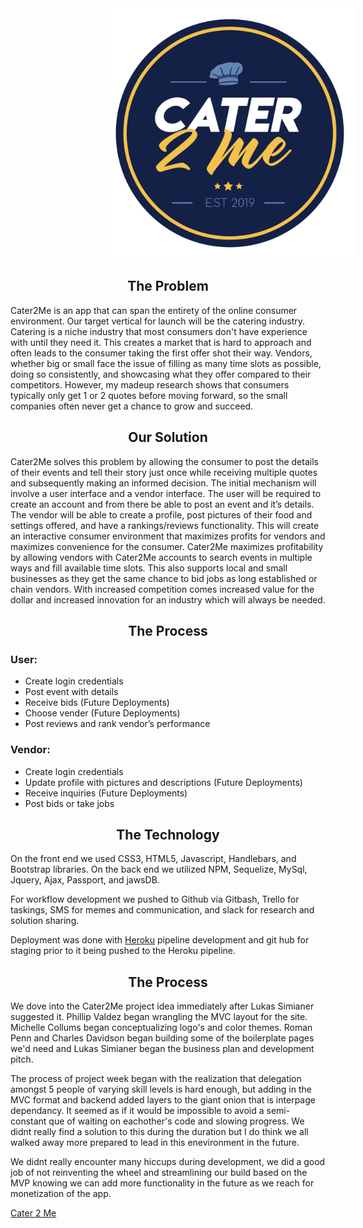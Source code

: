 


<img id="logo"  style="margin-left: 30%;" src="public/images/logocircle.png" height="400">
<br>

<h2 style="text-align: center;">The Problem</h2>

Cater2Me is an app that can span the entirety of the online consumer environment. Our target vertical for launch will be the catering industry. Catering is a niche industry that most consumers don't have experience with until they need it. This creates a market that is hard to approach and often leads to the consumer taking the first offer shot their way. Vendors, whether big or small face the issue of filling as many time slots as possible, doing so consistently, and showcasing what they offer compared to their competitors. However, my madeup research shows that consumers typically only get 1 or 2 quotes before moving forward, so the small companies often never get a chance to grow and succeed.  

 
<h2 style="text-align: center;">Our Solution</h2>

Cater2Me solves this problem by allowing the consumer to post the details of their events and tell their story just once while receiving multiple quotes and subsequently making an informed decision.  The initial mechanism will involve a user interface and a vendor interface. The user will be required to create an account and from there be able to post an event and it’s details.
<br>
The vendor will be able to create a profile, post pictures of their food and settings offered, and have a rankings/reviews functionality. This will create an interactive consumer environment that maximizes profits for vendors and maximizes convenience for the consumer. Cater2Me maximizes profitability by allowing vendors with Cater2Me accounts to search events in multiple ways and fill available time slots. This also supports local and small businesses as they get the same chance to bid jobs as long established or chain vendors. With increased competition comes increased value for the dollar and increased innovation for an industry which will always be needed.

<h2 style="text-align: center;">The Process</h2>

<h3>User:</h3>

<ul>                                           
<li>Create login credentials</li>
<li>Post event with details</li>
<li>Receive bids (Future Deployments)</li>
<li>Choose vender (Future Deployments)</li>
<li>Post reviews and rank vendor’s performance</li>
</ul>


<h3>Vendor:</h3>

<ul>
<li>Create login credentials</li>
<li>Update profile with pictures and descriptions (Future Deployments)</li>
<li>Receive inquiries (Future Deployments)</li>
<li>Post bids or take jobs</li>
</ul>




<h2 style="text-align: center;">The Technology</h2>

On the front end we used CSS3, HTML5, Javascript, Handlebars, and Bootstrap libraries. On the back end we utilized NPM, Sequelize, MySql, Jquery, Ajax, Passport, and jawsDB. 

For workflow development we pushed to Github via Gitbash, Trello for taskings, SMS for memes and communication, and slack for research and solution sharing.

Deployment was done with [Heroku](https://devcenter.heroku.com/articles/pipelines) pipeline development and git hub for staging prior to it being pushed to the Heroku pipeline.



<h2 style="text-align: center;">The Process</h2>

We dove into the Cater2Me project idea immediately after Lukas Simianer suggested it. Phillip Valdez began wrangling the MVC layout for the site. Michelle Collums began conceptualizing logo's and color themes. Roman Penn and Charles Davidson began building some of the boilerplate pages we'd need and Lukas Simianer began the business plan and development pitch. 

The process of project week began with the realization that delegation amongst 5 people of varying skill levels is hard enough, but adding in the MVC format and backend added layers to the giant onion that is interpage dependancy. It seemed as if it would be impossible to avoid a semi-constant que of waiting on eachother's code and slowing progress. We didnt really find a solution to this during the duration but I do think we all walked away more prepared to lead in this enevironment in the future.  

We didnt really encounter many hiccups during development, we did a good job of not reinventing the wheel and streamlining our build based on the MVP knowing we can add more functionality in the future as we reach for monetization of the app. 

[Cater 2 Me](https://cater2me-19283.herokuapp.com/)




